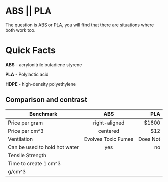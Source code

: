 ABS || PLA
==========

The question is ABS or PLA, you will find that there are situations where both work too.

# Quick Facts
**ABS** - acrylonitrile butadiene styrene

**PLA** - Polylactic acid

**HDPE** - high-density polyethylene

## Comparison and contrast


| Benchmark |  ABS    | PLA  |
| ------------- |:-------------:| -----:|
|  Price per gram     | right-aligned | $1600 |
|  Price per cm^3     | centered      |   $12 |
|  Ventilation   | Evolves Toxic Fumes | Does Not |
|  Can be used to hold hot water | yes | no |
|  Tensile Strength |   |   | 
|  Time to create 1 cm^3   |   |  | 
|  g/cm^3 |   |    |  


